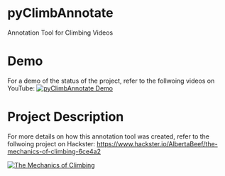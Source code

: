 # pyClimbAnnotate
Annotation Tool for Climbing Videos

# Demo
For a demo of the status of the project, refer to the follwoing videos on YouTube: 
[![pyClimbAnnotate Demo](https://img.youtube.com/vi/CQ2Il_q6Xrs/0.jpg)](https://www.youtube.com/watch?v=CQ2Il_q6Xrs)


# Project Description
For more details on how this annotation tool was created, refer to the follwoing project on Hackster: 
https://www.hackster.io/AlbertaBeef/the-mechanics-of-climbing-6ce4a2

[![The Mechanics of Climbing](https://img.youtube.com/vi/0Md1AuPgAsA/0.jpg)](https://www.youtube.com/watch?v=0Md1AuPgAsA)
